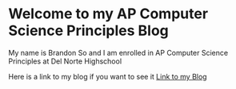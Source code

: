 # Welcome to my AP Computer Science Principles Blog

My name is Brandon So and I am enrolled in AP Computer Science Principles at Del Norte Highschool

Here is a link to my blog if you want to see it [Link to my Blog](https://brandonso36.github.io/brandonso/)